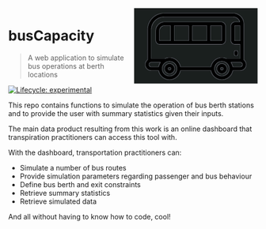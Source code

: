 
<!-- README.md is generated from README.Rmd. Please edit that file -->

<img src="./inst/app/www/bus_WonB.svg" align="right" width="250">

# busCapacity

> A web application to simulate bus operations at berth locations

<!-- badges: start -->

[![Lifecycle:
experimental](https://img.shields.io/badge/lifecycle-experimental-orange.svg)](https://www.tidyverse.org/lifecycle/#experimental)
<!-- badges: end -->

This repo contains functions to simulate the operation of bus berth
stations and to provide the user with summary statistics given their
inputs.

The main data product resulting from this work is an online dashboard
that transpiration practitioners can access this tool with.

With the dashboard, transportation practitioners can:

-   Simulate a number of bus routes
-   Provide simulation parameters regarding passenger and bus behaviour
-   Define bus berth and exit constraints
-   Retrieve summary statistics
-   Retrieve simulated data

And all without having to know how to code, cool!
